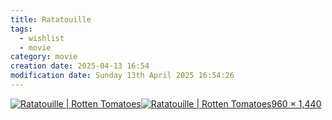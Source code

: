 ```yaml
---
title: Ratatouille
tags:
  - wishlist
  - movie
category: movie
creation date: 2025-04-13 16:54
modification date: Sunday 13th April 2025 16:54:26
---
```


[![Ratatouille | Rotten Tomatoes](https://resizing.flixster.com/ySiX7RlyKRuuxCcAI7SgdkMAZ0U=/ems.cHJkLWVtcy1hc3NldHMvbW92aWVzLzc4ZmJhZjZiLTEzNWMtNDIwOC1hYzU1LTgwZjE3ZjQzNTdiNy5qcGc=)![Ratatouille | Rotten Tomatoes](https://encrypted-tbn0.gstatic.com/images?q=tbn:ANd9GcRLVU6VHFY8AY70I9qAO72p8xTId3jqSq5NOA&s)960 × 1,440](https://www.google.com/url?sa=i&url=https%3A%2F%2Fwww.rottentomatoes.com%2Fm%2Fratatouille&psig=AOvVaw0hTrjKCJuR2NnBYbA2Kvwl&ust=1744624463239000&source=images&cd=vfe&opi=89978449&ved=0CBQQjRxqFwoTCMDts9_e1IwDFQAAAAAdAAAAABAY)